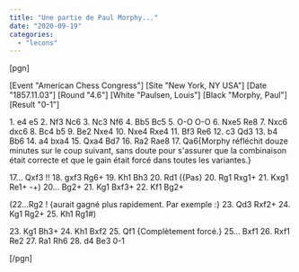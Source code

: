 ```yaml
---
title: "Une partie de Paul Morphy..."
date: "2020-09-19"
categories: 
  - "lecons"
---
```


\[pgn\]

\[Event "American Chess Congress"\] \[Site "New York, NY USA"\] \[Date "1857.11.03"\] \[Round "4.6"\] \[White "Paulsen, Louis"\] \[Black "Morphy, Paul"\] \[Result "0-1"\]

1\. e4 e5 2. Nf3 Nc6 3. Nc3 Nf6 4. Bb5 Bc5 5. O-O O-O 6. Nxe5 Re8 7. Nxc6 dxc6 8. Bc4 b5 9. Be2 Nxe4 10. Nxe4 Rxe4 11. Bf3 Re6 12. c3 Qd3 13. b4 Bb6 14. a4 bxa4 15. Qxa4 Bd7 16. Ra2 Rae8 17. Qa6{Morphy réfléchit douze minutes sur le coup suivant, sans doute pour s'assurer que la combinaison était correcte et que le gain était forcé dans toutes les variantes.}

17... Qxf3 !! 18. gxf3 Rg6+ 19. Kh1 Bh3 20. Rd1 ({Pas} 20. Rg1 Rxg1+ 21. Kxg1 Re1+ -+) 20... Bg2+ 21. Kg1 Bxf3+ 22. Kf1 Bg2+

(22...Rg2 ! {aurait gagné plus rapidement. Par exemple :} 23. Qd3 Rxf2+ 24. Kg1 Rg2+ 25. Kh1 Rg1#)

23\. Kg1 Bh3+ 24. Kh1 Bxf2 25. Qf1 {Complètement forcé.} 25... Bxf1 26. Rxf1 Re2 27. Ra1 Rh6 28. d4 Be3 0-1

\[/pgn\]
